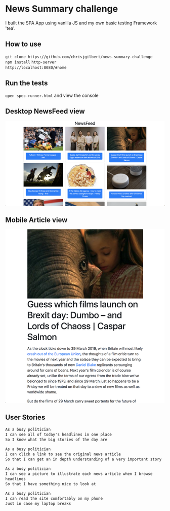 # News Summary challenge

I built the SPA App using vanilla JS and my own basic testing Framework 'tea'.

## How to use

`git clone https://github.com/chrisjgilbert/news-summary-challenge`  
`npm install`
`http-server`   
`http://localhost:8080/#home`   

## Run the tests

`open spec-runner.html` and view the console  

## Desktop NewsFeed view

![desktop NewsFeed view](images/newsfeed-desktop-view.png)  

## Mobile Article view

![mobile mobile view](images/summary-mobile-view.png)  

## User Stories

```
As a busy politician
I can see all of today's headlines in one place
So I know what the big stories of the day are
```

```
As a busy politician
I can click a link to see the original news article
So that I can get an in depth understanding of a very important story
```

```
As a busy politician
I can see a picture to illustrate each news article when I browse headlines
So that I have something nice to look at
```

```
As a busy politician
I can read the site comfortably on my phone
Just in case my laptop breaks
```
